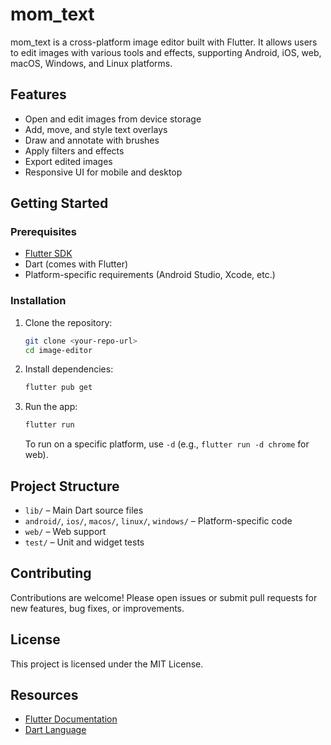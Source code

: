 # mom_text

mom_text is a cross-platform image editor built with Flutter. It allows users to edit images with various tools and effects, supporting Android, iOS, web, macOS, Windows, and Linux platforms.

## Features
- Open and edit images from device storage
- Add, move, and style text overlays
- Draw and annotate with brushes
- Apply filters and effects
- Export edited images
- Responsive UI for mobile and desktop

## Getting Started

### Prerequisites
- [Flutter SDK](https://flutter.dev/docs/get-started/install)
- Dart (comes with Flutter)
- Platform-specific requirements (Android Studio, Xcode, etc.)

### Installation
1. Clone the repository:
   ```sh
   git clone <your-repo-url>
   cd image-editor
   ```
2. Install dependencies:
   ```sh
   flutter pub get
   ```
3. Run the app:
   ```sh
   flutter run
   ```
   To run on a specific platform, use `-d` (e.g., `flutter run -d chrome` for web).

## Project Structure
- `lib/` – Main Dart source files
- `android/`, `ios/`, `macos/`, `linux/`, `windows/` – Platform-specific code
- `web/` – Web support
- `test/` – Unit and widget tests

## Contributing
Contributions are welcome! Please open issues or submit pull requests for new features, bug fixes, or improvements.

## License
This project is licensed under the MIT License.

## Resources
- [Flutter Documentation](https://docs.flutter.dev/)
- [Dart Language](https://dart.dev/)
